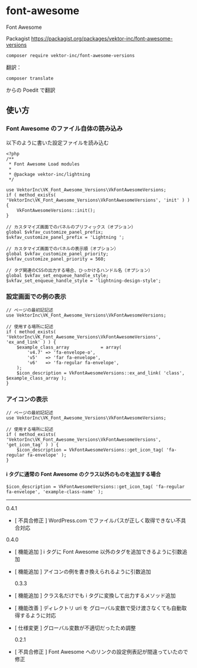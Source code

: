 # font-awesome

Font Awesome

Packagist
https://packagist.org/packages/vektor-inc/font-awesome-versions

```
composer require vektor-inc/font-awesome-versions
```

翻訳：

```
composer translate
```

からの Poedit で翻訳

## 使い方

### Font Awesome のファイル自体の読み込み

以下のように書いた設定ファイルを読み込む

```
<?php
/**
 * Font Awesome Load modules
 *
 * @package vektor-inc/lightning
 */

use VektorInc\VK_Font_Awesome_Versions\VkFontAwesomeVersions;
if ( method_exists( 'VektorInc\VK_Font_Awesome_Versions\VkFontAwesomeVersions', 'init' ) ) {
	VkFontAwesomeVersions::init();
}

// カスタマイズ画面でのパネルのプリフィックス（オプション）
global $vkfav_customize_panel_prefix;
$vkfav_customize_panel_prefix = 'Lightning ';

// カスタマイズ画面でのパネルの表示順（オプション）
global $vkfav_customize_panel_priority;
$vkfav_customize_panel_priority = 560;

// タグ関連のCSSの出力する場合、ひっかけるハンドル名（オプション）
global $vkfav_set_enqueue_handle_style;
$vkfav_set_enqueue_handle_style = 'lightning-design-style';
```

### 設定画面での例の表示

```
// ページの最初記記述
use VektorInc\VK_Font_Awesome_Versions\VkFontAwesomeVersions;

// 使用する場所に記述
if ( method_exists( 'VektorInc\VK_Font_Awesome_Versions\VkFontAwesomeVersions', 'ex_and_link' ) ) {
	$example_class_array            = array(
		'v4.7' => 'fa-envelope-o',
		'v5'   => 'far fa-envelope',
		'v6'   => 'fa-regular fa-envelope',
	);
	$icon_description = VkFontAwesomeVersions::ex_and_link( 'class', $example_class_array );
}
```

### アイコンの表示

```
// ページの最初記記述
use VektorInc\VK_Font_Awesome_Versions\VkFontAwesomeVersions;

// 使用する場所に記述
if ( method_exists( 'VektorInc\VK_Font_Awesome_Versions\VkFontAwesomeVersions', 'get_icon_tag' ) ) {
	$icon_description = VkFontAwesomeVersions::get_icon_tag( 'fa-regular fa-envelope' );
}
```

#### i タグに通常の Font Awesome のクラス以外のものを追加する場合

```
$icon_description = VkFontAwesomeVersions::get_icon_tag( 'fa-regular fa-envelope', 'example-class-name' );
```

---

0.4.1

- [ 不具合修正 ] WordPress.com でファイルパスが正しく取得できない不具合対応


0.4.0

- [ 機能追加 ] i タグに Font Awesome 以外のタグを追加できるように引数追加
- [ 機能追加 ] アイコンの例を書き換えられるように引数追加

  0.3.3

- [ 機能追加 ] クラス名だけでも i タグに変換して出力するメソッド追加
- [ 機能改善 ] ディレクトリ uri を グローバル変数で受け渡さなくても自動取得するように対応
- [ 仕様変更 ] グローバル変数が不適切だったため調整

  0.2.1

- [ 不具合修正 ] Font Awesome へのリンクの設定例表記が間違っていたので修正
